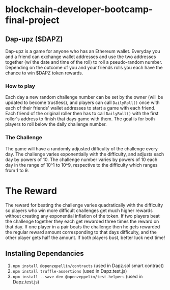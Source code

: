 # blockchain-developer-bootcamp-final-project

## Dap-upz ($DAPZ)

Dap-upz is a game for anyone who has an Ethereum wallet. Everyday you and a friend can exchange wallet addresses and use the two addresses together (w/ the date and time of the roll) to roll a pseudo-random number. Depending on the outcome of you and your friends rolls you each have the chance to win $DAPZ token rewards. 

### How to play

Each day a new random challenge number can be set by the owner (will be updated to become trustless), and players can call `DailyRoll()` once with each of their friends' wallet addresses to start a game with each friend. Each friend of the original roller then has to call `DailyRoll()` with the first roller's address to finish that days game with them. The goal is for both players to roll below the daily challenge number.

### The Challenge

The game will have a randomly adjusted difficulty of the challenge every day. The challenge varies exponentially with the difficulty, and adjusts each day by powers of 10. The challenge number varies by powers of 10 each day in the range of 10^1 to 10^9, respective to the difficulty which ranges from 1 to 9. 

# The Reward

The reward for beating the challenge varies quadratically with the difficulty so players who win more difficult challenges get much higher rewards without creating any exponential inflation of the token. If two players beat the challenge together they each get rewarded three times the reward on that day. If one player in a pair beats the challenge then he gets rewarded the regular reward amount corresponding to that days difficulty, and the other player gets half the amount. If both players bust, better luck next time!

## Installing Dependancies

1. `npm install @openzepellin/contracts` (used in Dapz.sol smart contract)
2. `npm install truffle-assertions` (used in Dapz.test.js)
3. `npm install --save-dev @openzeppelin/test-helpers` (used in Dapz.test.js)
